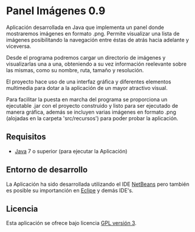 Panel Imágenes 0.9
================================

Aplicación desarrollada en Java que implementa un panel donde mostraremos imágenes en formato .png.
Permite visualizar una lista de imágenes posibilitando la navegación entre éstas de atrás hacia 
adelante y viceversa.

Desde el programa podremos cargar un directorio de imágenes y visualizarlas una a una, obteniendo 
a su vez información reelevante sobre las mismas, como su nombre, ruta, tamaño y resolución.

El proyecto hace uso de una interfaz gráfica y diferentes elementos multimedia para dotar
a la aplicación de un mayor atractivo visual.

Para facilitar la puesta en marcha del programa se proporciona un ejecutable .jar con el 
proyecto construido y listo para ser ejecutado de manera gráfica, además se incluyen varias imágenes
en formato .png (alojadas en la carpeta 'src/recursos') para poder probar la aplicación.

## Requisitos
- [Java] 7 o superior (para ejecutar la Aplicación)

## Entorno de desarrollo
La Aplicación ha sido desarrollada utilizando el IDE [NetBeans] pero también es posible su 
importanción en [Eclipe] y demás IDE's.

## Licencia
Esta aplicación se ofrece bajo licencia [GPL versión 3].

[GPL versión 3]: https://www.gnu.org/licenses/gpl-3.0.en.html
[NetBeans]: https://netbeans.org/
[Eclipe]: https://eclipse.org/
[Java]: https://www.java.com/
